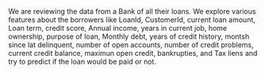 We are reviewing the data from a Bank of all their loans. We explore various features about the borrowers like LoanId, CustomerId, current loan amount, Loan term, credit score, Annual income, years in current job, home ownership, purpose of loan, Monthly debt, years of credit history, montsh since lat delinquent, number of open accounts, number of credit problems, current credit balance, maximun open credit, bankrupties, and Tax liens and try to predict if the loan would be paid or not.
